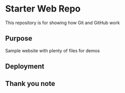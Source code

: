 # Starter Web Repo

This repository is for showing how Git and GitHub work

## Purpose

Sample website with plenty of files for demos

## Deployment 

## Thank you note 

